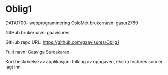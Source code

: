 # Oblig1
DATA1700- webprogrammering
OsloMet brukernavn: gasur2769

GitHub brukernavn: gaavisures

GitHub repo URL: https://github.com/gaavisures/Oblig1

Fullt navn: Gaaviga Sureskaran

Kort beskrivelse av applikasjon:
tolking av oppgaven, ekstra features som er lagt inn

